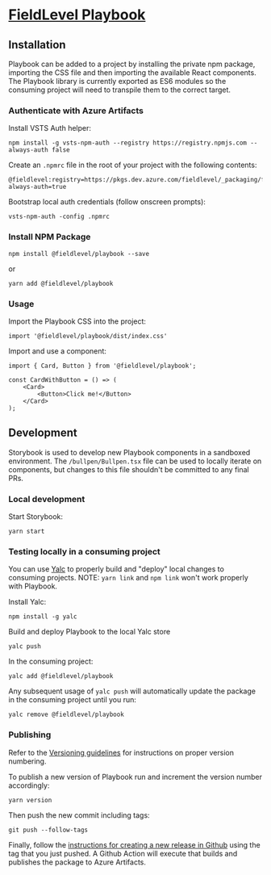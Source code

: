# [FieldLevel Playbook](https://fieldlevel.design)

## **Installation**

Playbook can be added to a project by installing the private npm package, importing the CSS file and then importing the available React components. The Playbook library is currently exported as ES6 modules so the consuming project will need to transpile them to the correct target.

### **Authenticate with Azure Artifacts**

Install VSTS Auth helper:

```
npm install -g vsts-npm-auth --registry https://registry.npmjs.com --always-auth false
```

Create an `.npmrc` file in the root of your project with the following contents:

```
@fieldlevel:registry=https://pkgs.dev.azure.com/fieldlevel/_packaging/fieldlevel/npm/registry/
always-auth=true
```

Bootstrap local auth credentials (follow onscreen prompts):

```
vsts-npm-auth -config .npmrc
```

### **Install NPM Package**

```
npm install @fieldlevel/playbook --save
```

or

```
yarn add @fieldlevel/playbook
```

### **Usage**

Import the Playbook CSS into the project:

```
import '@fieldlevel/playbook/dist/index.css'
```

Import and use a component:

```
import { Card, Button } from '@fieldlevel/playbook';

const CardWithButton = () => (
    <Card>
        <Button>Click me!</Button>
    </Card>
);
```

## **Development**

Storybook is used to develop new Playbook components in a sandboxed environment. The `/bullpen/Bullpen.tsx` file can be used to locally iterate on components, but changes to this file shouldn't be committed to any final PRs.

### **Local development**

Start Storybook:

```
yarn start
```

### **Testing locally in a consuming project**

You can use [Yalc](https://github.com/whitecolor/yalc) to properly build and "deploy" local changes to consuming projects. NOTE: `yarn link` and `npm link` won't work properly with Playbook.

Install Yalc:

```
npm install -g yalc
```

Build and deploy Playbook to the local Yalc store

```
yalc push
```

In the consuming project:

```
yalc add @fieldlevel/playbook
```

Any subsequent usage of `yalc push` will automatically update the package in the consuming project until you run:

```
yalc remove @fieldlevel/playbook
```

### **Publishing**

Refer to the [Versioning guidelines](VERSIONING.md) for instructions on proper version numbering.

To publish a new version of Playbook run and increment the version number accordingly:

```
yarn version
```

Then push the new commit including tags:

```
git push --follow-tags
```

Finally, follow the [instructions for creating a new release in Github](https://docs.github.com/en/github/administering-a-repository/managing-releases-in-a-repository#creating-a-release) using the tag that you just pushed. A Github Action will execute that builds and publishes the package to Azure Artifacts.
